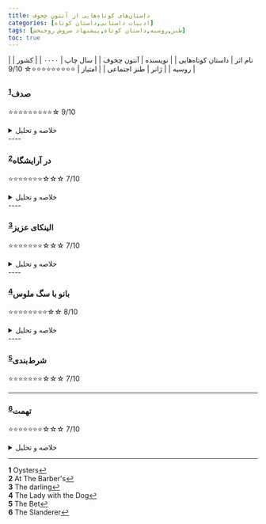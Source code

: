```yaml
---
title: داستان‌های کوتاه‌هایی از آنتون چخوف
categories: [ادبیات داستانی,داستان کوتاه]
tags: [طنز,روسیه,داستان کوتاه,پیشنهاد سروش روحبخش]
toc: true
---
```


| نام اثر | داستان‌ کوتاه‌هایی |
| نویسنده | آنتون چخوف |
| سال چاپ | ۰۰۰۰ |
| کشور | روسیه |
| ژانر | طنز اجتماعی |
| امتیاز | ⭐⭐⭐⭐⭐⭐⭐⭐⭐☆ 9/10 |

### صدف<sup id="a1">[1](#f1)</sup>
⭐⭐⭐⭐⭐⭐⭐⭐⭐☆ 9/10

<details>
  <summary>خلاصه و تحلیل</summary>
پدر و پسری در جلوی رستوران دریایی گدایی می‌کنند. پسر که به شدت گشنه است اسم صدف را می‌بیند و از پدرش می‌پرسد که صدف چیست و پدرش توضیحی می‌دهد. پسر بلند می‌گوید که می‌خواهد صدف بخورد. چند مرد او را به تمسخر می‌گیرند و می‌برندش که صدف بخورد. پسر که از تصویر بدی از صدف دارد چشم‌هایش را می‌بندد و صدف را یکدفعه با لاکش در دهان ‌می‌گذارد.
</details>
----

### در آرایشگاه<sup id="a2">[2](#f2)</sup>
⭐⭐⭐⭐⭐⭐⭐☆☆☆ 7/10

<details>
  <summary>خلاصه و تحلیل</summary>
مرد آرایشگر متوجه می‌شود که دختر پدرخواتده‌اش که عاشقش بود ازدواج کرده به خاطرا اینکه پدرخوانده‌اش شغل اون و درآمدش را قبول ندارد. مرد آرایشگر دیگر می پدرخوانده‌اش را بدون پول نمی‌زند
</details>
----

### الینکای عزیز<sup id="a3">[3](#f3)</sup>
⭐⭐⭐⭐⭐⭐⭐☆☆☆ 7/10
<details>
  <summary>خلاصه و تحلیل</summary>
الینکای عزیز داستان الینکا دختری است که از بچگی تا بزرگی همیشه باید عاشق کسی می‌بود.
</details>
----

### بانو با سگ ملوس<sup id="a4">[4](#f4)</sup>
⭐⭐⭐⭐⭐⭐⭐⭐☆☆ 8/10
<details>
  <summary>خلاصه و تحلیل</summary>
این داستان یک رابطه بین یک بانکدار متاهل مسکو و یک زن جوان متاهل را توصیف می کند که در حالی شروع می شود که هر دو به تنهایی در یالتا تعطیلات خود را سپری می کنند.
</details>
----

### شرط‌بندی<sup id="a5">[5](#f5)</sup>
⭐⭐⭐⭐⭐⭐⭐☆☆☆ 7/10

----
### تهمت<sup id="a6">[6](#f6)</sup>
⭐⭐⭐⭐⭐⭐⭐☆☆☆ 7/10
<details>
  <summary>خلاصه و تحلیل</summary>
فیلم تهمت‌زن اثر آنتون چخوف داستان سرگئی اخینیف، معلم خوشنویسی را روایت می‌کند که نگران تهمت‌زنی پس از تفسیر نادرست صحنه‌های بی‌گناه آشپزخانه است. او سعی می کند با انتشار نسخه خود از وقایع، نام خود را پیشگیرانه پاک کند، اما تلاش های او برای کنترل شایعات نتیجه معکوس می دهد و منجر به سوء تفاهم، شرم عمومی و اتهامات خیانت از سوی همسرش می شود. در نهایت، اخینیف متوجه می شود که شایعاتی که او می خواست از آن اجتناب کند، به دلیل اقدامات خود او تشدید شده است.
</details>

----
<b id="f1">1</b> <span class="footnote">Oysters</span>[↩](#a1)
<br><b id="f2">2</b> <span class="footnote">At The Barber's</span>[↩](#a2)
<br><b id="f3">3</b> <span class="footnote">The darling</span>[↩](#a3)
<br><b id="f4">4</b> <span class="footnote">The Lady with the Dog</span>[↩](#a4)
<br><b id="f5">5</b> <span class="footnote">The Bet</span>[↩](#a5)
<br><b id="f6">6</b> <span class="footnote">The Slanderer</span>[↩](#a6)